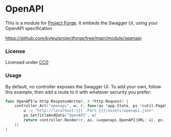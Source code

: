 # OpenAPI

This is a module for [Project Forge](https://projectforge.dev). It embeds the Swagger UI, using your OpenAPI specification 

https://github.com/kyleu/projectforge/tree/main/module/openapi

### License 

Licensed under [CC0](https://creativecommons.org/publicdomain/zero/1.0)

### Usage

By default, no controller exposes the Swagger UI. To add your own, follow this example, then add a route to it with whatever security you prefer:

```go
func OpenAPI(w http.ResponseWriter, r *http.Request) {
	controller.Act("openapi", w, r, func(as *app.State, ps *cutil.PageState) (string, error) {
		u := "http://localhost:{{{ .Port }}}/assets/openapi.json"
		ps.SetTitleAndData("OpenAPI", u)
		return controller.Render(r, as, &vopenapi.OpenAPI{URL: u}, ps, "breadcrumbs")
	})
}
```
